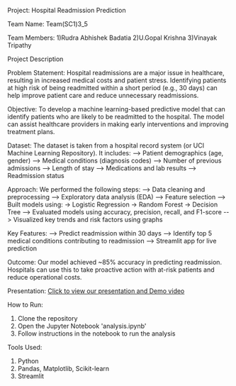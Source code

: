 Project: Hospital Readmission Prediction

Team Name: Team(SC1)3_5

Team Members:
1)Rudra Abhishek Badatia
2)U.Gopal Krishna
3)Vinayak Tripathy

Project Description

Problem Statement:
Hospital readmissions are a major issue in healthcare, resulting in increased medical costs and patient stress. Identifying patients at high risk of being readmitted within a short period (e.g., 30 days) can help improve patient care and reduce unnecessary readmissions.

Objective:
To develop a machine learning-based predictive model that can identify patients who are likely to be readmitted to the hospital. The model can assist healthcare providers in making early interventions and improving treatment plans.

Dataset:
The dataset is taken from a hospital record system (or UCI Machine Learning Repository). It includes:
--> Patient demographics (age, gender)
--> Medical conditions (diagnosis codes)
--> Number of previous admissions
--> Length of stay
--> Medications and lab results
--> Readmission status

Approach:
We performed the following steps:
--> Data cleaning and preprocessing
--> Exploratory data analysis (EDA)
--> Feature selection
--> Built models using:
   -> Logistic Regression
   -> Random Forest
   -> Decision Tree
--> Evaluated models using accuracy, precision, recall, and F1-score
--> Visualized key trends and risk factors using graphs

Key Features:
--> Predict readmission within 30 days
--> Identify top 5 medical conditions contributing to readmission
--> Streamlit app for live prediction

Outcome:
Our model achieved ~85% accuracy in predicting readmission. Hospitals can use this to take proactive action with at-risk patients and reduce operational costs.

Presentation:
[Click to view our presentation and Demo video](https://drive.google.com/drive/folders/1nrlWpv4yHBVcI_RwWnJnU4cJxhlIkiRi)

How to Run:
1. Clone the repository
2. Open the Jupyter Notebook 'analysis.ipynb'
3. Follow instructions in the notebook to run the analysis

Tools Used:
1) Python
2) Pandas, Matplotlib, Scikit-learn
3) Streamlit
